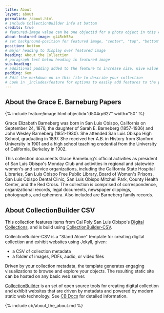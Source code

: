 ```yaml
---
title: About
layout: about
permalink: /about.html
# include CollectionBuilder info at bottom
credits: true
# featured-image value can be one objectid for a photo object in this collection, a relative path to an image in this project, or a full url to any image. If left blank, no featured image will appear at top of About page.
about-featured-image: g445ch53w
# set background-position for featured image, "center", "top", "bottom"
position: bottom
# major heading to display over featured image
heading: About the Collection
# paragraph text below heading in featured image
sub-heading: 
# additional padding added to the feature to increase size. Give value in em or px, e.g. "5em".
padding: 6em
# Edit the markdown on in this file to describe your collection
# Look in _includes/feature for options to easily add features to the page
---
```


## About the Grace E. Barneburg Papers
{% include feature/image.html objectid="d504rp627" width="50" %} 

Grace Elizabeth Barneberg was born in San Luis Obispo, California on September 24, 1876, the daughter of Sarah E. Barneberg (1857-1936) and John Wesley Barneberg (1851-1930). She attended San Luis Obispo High School, graduating in 1897. She received her A.B. in History from Stanford University in 1901 and a high school teaching credential from the University of California, Berkeley in 1902.

This collection documents Grace Barneburg's official activities as president of San Luis Obispo's Monday Club and activities in regional and statewide women's and service organizations, including the California State Hospital Libraries, San Luis Obispo Free Public Library, Board of Women's Prisons, San Luis Obispo Dental Clinic, San Luis Obispo Mitchell Park, County Health Center, and the Red Cross. The collection is comprised of correspondence, organizational records, legal documents, newspaper clippings, photographs, and ephemera. Also included are Barneberg family records.

## About CollectionBuilder CSV

This collection features items from Cal Poly San Luis Obispo's [Digital Collections](https://archives.calstate.edu/catalog?f%5Bcampus_sim%5D%5B%5D=San+Luis+Obispo&q=&search_field=all_fields), and is build using [CollectionBuilder-CSV](https://github.com/CollectionBuilder/collectionbuilder-csv).

CollectionBuilder-CSV is a "Stand Alone" template for creating digital collection and exhibit websites using Jekyll, given:

- a CSV of collection metadata
- a folder of images, PDFs, audio, or video files

Driven by your collection metadata, the template generates engaging visualizations to browse and explore your objects.
The resulting static site can be hosted on any basic web server. 

[CollectionBuilder](https://github.com/CollectionBuilder/) is an set of open source tools for creating digital collection and exhibit websites that are driven by metadata and powered by modern static web technology.
See [CB Docs](https://collectionbuilder.github.io/cb-docs/) for detailed information.


<!-- IMPORTANT!!! DELETE this comment and the include below when you are finished editing this page for your collection. The include below introduces about page features. They will show up on your collection's about page until you delete it.  -->
{% include cb/about_the_about.md %}

